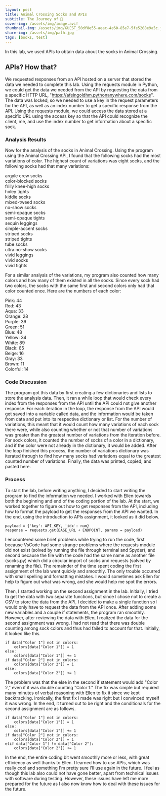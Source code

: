 ```yaml
---
layout: post
title: Animal Crossing Socks and APIs
subtitle: The Journey of 🧦
cover-img: /assets/img/image.avif
thumbnail-img: /assets/img/GUEST_50df8e55-aeac-4e60-85e7-5fe5208e9a5c.jpg
share-img: /assets/img/path.jpg
tags: [books, test]
---
```

In this lab, we used APIs to obtain data about the socks in Animal Crossing.


## APIs? How that?

We requested responses from an API hosted on a server that stored the data we needed to complete this lab. Using the requests module in Python, we could get the data we needed from the API by requesting the data from a specific HTTP URL, "https://afeingoldhm.pythonanywhere.com/socks". The data was locked, so we needed to use a key in the request parameters for the API, as well as an index number to get a specific response from the API. Using the requests module, we could access the data stored at a specific URL using the access key so that the API could recognize the client, me, and use the index number to get information about a specific sock.


### Analysis Results

Now for the analysis of the socks in Animal Crossing. Using the program using the Animal Crossing API, I found that the following socks had the most variations of color. The highest count of variations was eight socks, and the following socks had that many variations:


argyle crew socks<br>
color-blocked socks<br>
frilly knee-high socks<br>
holey tights<br>
kiddie socks<br>
mixed-tweed socks<br>
no-show socks<br>
semi-opaque socks<br>
semi-opaque tights<br>
sequin leggings<br>
simple-accent socks<br>
striped socks<br>
striped tights<br>
tube socks<br>
ultra no-show socks<br>
vivid leggings<br>
vivid socks<br>
vivid tights<be>


For a similar analysis of the variations, my program also counted how many colors and how many of them existed in all the socks. Since every sock had two colors, the socks with the same first and second colors only had that color counted once. Here are the numbers of each color:


Pink: 44<br>
Red: 43<br>
Aqua: 33<br>
Orange: 28<br>
Purple: 39<br>
Green: 51<br>
Blue: 48<br>
Yellow: 34<br>
White: 89<br>
Black: 65<br>
Beige: 16<br>
Gray: 33<br>
Brown: 11<br>
Colorful: 14<be>


### Code Discussion

The program got this data by first creating a few dictionaries and lists to store the analysis data. Then, it ran a while loop that would check every index from the responses from the API until the API could not give another response. For each iteration in the loop, the response from the API would get saved into a variable called data, and the information would be taken from data and put into its respective dictionary or list. For the number of variations, this meant that it would count how many variations of each sock there were, while also counting whether or not that number of variations was greater than the greatest number of variations from the iteration before. For sock colors, it counted the number of socks of a color in a dictionary, and if the color were not already in the dictionary, it would be added. After the loop finished this process, the number of variations dictionary was iterated through to find how many socks had variations equal to the greatest counted number of variations. Finally, the data was printed, copied, and pasted here.


### Process


To start the lab, before writing anything, I decided to start writing the program to find the information we needed. I worked with Ellen towards both the beginning and end of the coding portion of the lab. At the start, we worked together to figure out how to get responses from the API, including how to format the payload to get the responses from the API we wanted. In the end, using the introduction to APIs assignment, it looked as it did below.


~~~
payload = {'key': API_KEY, 'idx': num}
response = requests.get(BASE_URL + ENDPOINT, params = payload)
~~~


I encountered some brief problems while trying to run the code, first because VsCode had some strange problems where the requests module did not exist (solved by running the file through terminal and Spyder), and second because the file with the code had the same name as another file (socks.py) which did a circular import of socks and requests (solved by renaming the file). The remainder of the time spent coding the first assignment of the lab went quickly and smoothly. The only trouble occurred with small spelling and formatting mistakes. I would sometimes ask Ellen for help to figure out what was wrong, and she would help me spot the errors. 


Then, I started working on the second assignment in the lab. Initially, I tried to get the data with two separate functions, but since I chose not to create a CSV to store the data from the API, I decided to make a single function so I would only have to request the data from the API once. After adding some new variables and a couple if statements, the program ran smoothly. However, after reviewing the data with Ellen, I realized the data for the second assignment was wrong. I had not read that there was double counting among sock colors and thus had failed to account for that. Initially, it looked like this.


~~~
if data["Color 1"] not in colors:
    colors[data["Color 1"]] = 1
else:
    colors[data["Color 1"]] += 1
if data["Color 2"] not in colors:
    colors[data["Color 2"]] = 1
else:
    colors[data["Color 2"]] += 1
~~~


The problem was that the else in the second if statement would add "Color 2," even if it was double counting "Color 1." The fix was simple but required many minutes of verbal reasoning with Ellen to fix it since we kept backtracking. Ironically, the first fix I made was right but I convinced myself it was wrong. In the end, it turned out to be right and the conditionals for the second assignment are as follows.


~~~
if data["Color 1"] not in colors:
    colors[data["Color 1"]] = 1
else:
    colors[data["Color 1"]] += 1
if data["Color 2"] not in colors:
    colors[data["Color 2"]] = 1
elif data["Color 1"] != data["Color 2"]:
    colors[data["Color 2"]] += 1
~~~


In the end, the entire coding bit went smoothly more or less, with great efficiency as well thanks to Ellen. I learned how to use APIs, which was really cool and something I'm pretty sure I'll use again in the future. I feel as though this lab also could not have gone better, apart from technical issues with software during testing. However, these issues have left me more prepared for the future as I also now know how to deal with these issues for the future.
